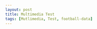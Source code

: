 ```yaml
---
layout: post
title: Multimedia Test
tags: [Mutlimedia, Test, football-data]
---
```


<script src="/js/jquery-1.11.2.min.js"></script>

<script>
    var competition_ids = [424, 426, 427, 428, 430, 431, 432, 433, 434, 435, 436, 437, 438]
    $.each(competition_ids, function(index, item) {
        $.ajax({
        		headers: { 'X-Auth-Token': 'bf0513ea0ba6457fb4ae6d380cca8365' },
        		url: '//api.football-data.org/v1/competitions/' + index + '/teams',
        		dataType: 'json',
        		type: 'GET',
        	}).done(function(response) {
        		console.log(response);
        		$('.image_grid').prepend('<h2>' + response.teams[index].crestUrl + '</h2>');
        		$.each(response.teams, function(index, item) {
        			$('.image_grid').prepend(
        			    '<a href="' + response.teams[index].crestUrl + '"><figure><img src="' + response.teams[index].crestUrl + '" width="100%"/><figcaption>' + response.teams[index].name + '</figcaption></figure></a>'
                    );
        		});
        	});
    };
</script>

<div class="image_grid"></div>
